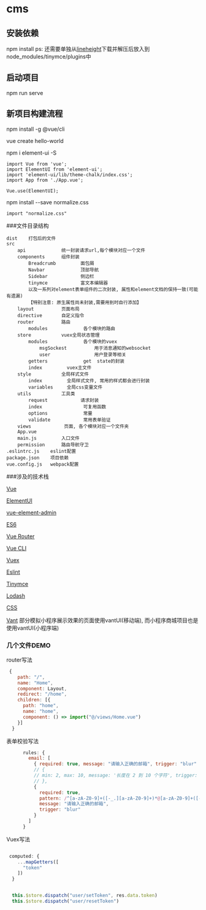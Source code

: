# cms

## 安装依赖
npm install 
ps: 还需要单独从<a href='http://tinymce.ax-z.cn/more-plugins/lineheight.php'>lineheight</a>下载并解压后放入到node_modules/tinymce/plugins中
## 启动项目
npm run serve

## 新项目构建流程
npm install -g @vue/cli

vue create hello-world

npm i element-ui -S
```$xslt
import Vue from 'vue';
import ElementUI from 'element-ui';
import 'element-ui/lib/theme-chalk/index.css';
import App from './App.vue';

Vue.use(ElementUI);
```
npm install --save normalize.css
```$xslt
import "normalize.css"
```



###文件目录结构
```$xslt
dist    打包后的文件
src 
    api             统一封装请求url,每个模块对应一个文件
    components      组件封装                
        Breadcrumb         面包屑
        Navbar             顶部导航
        Sidebar            侧边栏
        tinymce            富文本编辑器
        以及一系列对element表单组件的二次封装, 属性和element文档的保持一致(可能有遗漏)
        【特别注意: 原生属性尚未封装,需要用到时自行添加】                     
    layout          页面布局
    directive       自定义指令
    router          路由
        modules             各个模块的路由
    store           vuex全局状态管理
        modules             各个模块的vuex
            msgSockest          用于消息通知的websocket
            user                用户登录等相关
        getters             get  state的封装
        index         vuex主文件
    style           全局样式文件
        index         全局样式文件, 常用的样式都会进行封装
        variables     全局css变量文件
    utils           工具类
        request            请求封装
        index               可复用函数
        options             常量
        validate            常用表单验证
    views            页面, 各个模块对应一个文件夹
    App.vue     
    main.js         入口文件
    permission      路由导航守卫
.eslintrc.js    eslint配置
package.json    项目依赖
vue.config.js   webpack配置

``` 

###涉及的技术栈

<a href="https://cn.vuejs.org/v2/guide/">Vue</a>

<a href="https://element.eleme.cn/#/zh-CN/component/installation">ElementUI</a>

<a href="https://panjiachen.gitee.io/vue-element-admin-site/zh/guide/#%E5%8A%9F%E8%83%BD">vue-element-admin</a>

<a href="https://es6.ruanyifeng.com/">ES6</a>

<a href="https://router.vuejs.org/zh/">Vue Router</a>

<a href="https://cli.vuejs.org/zh/guide/">Vue CLI</a>

<a href="https://vuex.vuejs.org/zh/">Vuex</a>

<a href="https://eslint.bootcss.com/docs/rules/">Eslint</a>

<a href="http://tinymce.ax-z.cn/">Tinymce</a>

<a href="https://www.lodashjs.com/">Lodash</a>

<a href="http://css.cuishifeng.cn/">CSS</a>

<a href="https://youzan.github.io/vant-weapp/#/field">Vant</a>
部分模拟小程序展示效果的页面使用vantUI(移动端), 而小程序商城项目也是使用vantUI(小程序端) 



### 几个文件DEMO

router写法
```javascript
 {
    path: "/",
    name: "Home",
    component: Layout,
    redirect: "/home",
    children: [{
      path: "home",
      name: "home",
      component: () => import("@/views/Home.vue")
    }]
  }
```
表单校验写法
```javascript
      rules: {
        email: [
          { required: true, message: "请输入正确的邮箱", trigger: "blur" },
          // {
          // min: 2, max: 10, message: '长度在 2 到 10 个字符', trigger: 'blur',
          // },
          {
            required: true,
            pattern: /^[a-zA-Z0-9]+([-_.][a-zA-Z0-9]+)*@[a-zA-Z0-9]+([-_.][a-zA-Z0-9]+)*\.[a-z]{2,}$/,
            message: "请输入正确的邮箱",
            trigger: "blur"
          }
        ]
      }
```

Vuex写法
```javascript

 computed: {
    ...mapGetters([
      "token"
    ])
  }


  this.$store.dispatch("user/setToken", res.data.token)
  this.$store.dispatch("user/resetToken")
```


